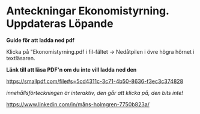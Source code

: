 # Anteckningar Ekonomistyrning. Uppdateras Löpande

**Guide för att ladda ned pdf**

Klicka på "Ekonomistyrning.pdf i fil-fältet -> Nedåtpilen i övre högra hörnet i textläsaren.

**Länk till att läsa PDF'n om du inte vill ladda ned den**

https://smallpdf.com/file#s=5cd4311c-3c71-4b50-8636-f3ec3c374828

_innehållsförteckningen är interaktiv, den går att klicka på, den bits inte!_

https://www.linkedin.com/in/måns-holmgren-7750b823a/
